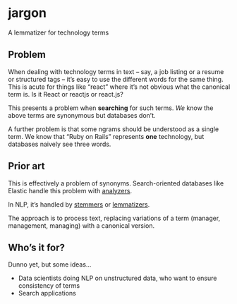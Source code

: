 # jargon
A lemmatizer for technology terms

## Problem
When dealing with technology terms in text – say, a job listing or a resume or structured tags – 
it’s easy to use the different words for the same thing. This is acute for things like “react” where it’s not obvious
what the canonical term is. Is it React or reactjs or react.js?

This presents a problem when **searching** for such terms. _We_ know the above terms are synonymous but databases don’t.

A further problem is that some ngrams should be understood as a single term. We know that “Ruby on Rails” represents 
**one** technology, but databases naively see three words.

## Prior art
This is effectively a problem of synonyms. Search-oriented databases like Elastic handle this problem with [analyzers](https://www.elastic.co/guide/en/elasticsearch/reference/current/analysis-analyzers.html).

In NLP, it’s handled by [stemmers](https://en.wikipedia.org/wiki/Stemming) or [lemmatizers](https://en.wikipedia.org/wiki/Lemmatisation).

The approach is to process text, replacing variations of a term (manager, management, managing) with a canonical version.

## Who’s it for?
Dunno yet, but some ideas…

- Data scientists doing NLP on unstructured data, who want to ensure consistency of terms
- Search applications
